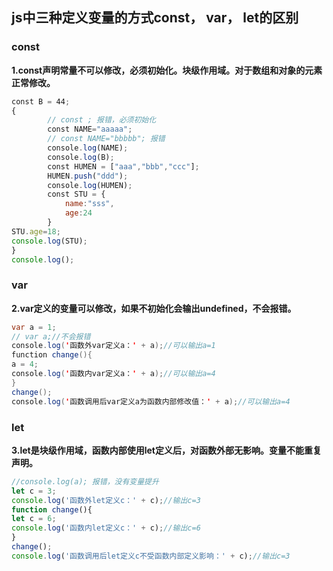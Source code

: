 ## **js中三种定义变量的方式const， var， let的区别**

### const

**1.const声明常量不可以修改，必须初始化。块级作用域。对于数组和对象的元素正常修改。**

```javascript
const B = 44;
{
        // const ; 报错，必须初始化
        const NAME="aaaaa";
        // const NAME="bbbbb"; 报错
        console.log(NAME);
        console.log(B);
        const HUMEN = ["aaa","bbb","ccc"];
        HUMEN.push("ddd");
        console.log(HUMEN);
        const STU = {
            name:"sss",
            age:24
        }
STU.age=18;
console.log(STU);
}
console.log();
```

### var

**2.var定义的变量可以修改，如果不初始化会输出undefined，不会报错。**

```java
var a = 1;
// var a;//不会报错
console.log('函数外var定义a：' + a);//可以输出a=1
function change(){
a = 4;
console.log('函数内var定义a：' + a);//可以输出a=4
}
change();
console.log('函数调用后var定义a为函数内部修改值：' + a);//可以输出a=4
```

### let

**3.let是块级作用域，函数内部使用let定义后，对函数外部无影响。变量不能重复声明。**

```javascript
//console.log(a); 报错，没有变量提升
let c = 3;
console.log('函数外let定义c：' + c);//输出c=3
function change(){
let c = 6;
console.log('函数内let定义c：' + c);//输出c=6
}
change();
console.log('函数调用后let定义c不受函数内部定义影响：' + c);//输出c=3
```

